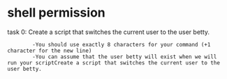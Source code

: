 # shell permission


  task 0:
            Create a script that switches the current user to the user betty.

            -You should use exactly 8 characters for your command (+1 character for the new line)
            -You can assume that the user betty will exist when we will run your scriptCreate a script that switches the current user to the user betty.
